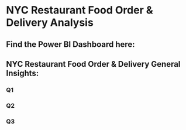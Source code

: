 # NYC Restaurant Food Order & Delivery Analysis
## Find the Power BI Dashboard here:

## NYC Restaurant Food Order & Delivery General Insights:
### Q1



### Q2



### Q3
